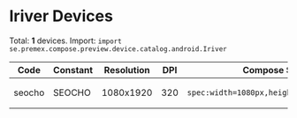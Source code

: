# Iriver Devices

Total: **1** devices. Import: `import se.premex.compose.preview.device.catalog.android.Iriver`

| Code | Constant | Resolution | DPI | Compose Spec | Preview Usage |
|------|----------|------------|-----|-------------|---------------|
| seocho | SEOCHO | 1080x1920 | 320 | `spec:width=1080px,height=1920px,dpi=320` | `@Preview(device = Iriver.SEOCHO)` |

<!-- Generated automatically. Do not edit manually. -->
